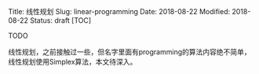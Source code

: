 Title: 线性规划
Slug: linear-programming
Date: 2018-08-22
Modified: 2018-08-22
Status: draft
[TOC]





TODO



线性规划，之前接触过一些，但名字里面有programming的算法内容绝不简单，线性规划使用Simplex算法，本文待深入。
